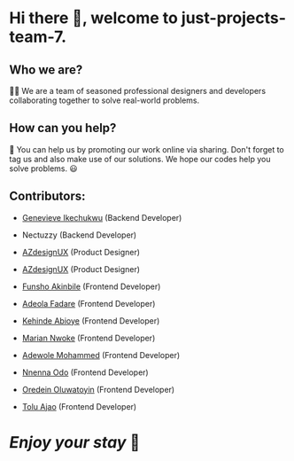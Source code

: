 # Hi there 👋, welcome to just-projects-team-7.


## Who we are?

🙋‍♀️ We are a team of seasoned professional designers and developers collaborating together to solve real-world problems.

## How can you help?

🌈 You can help us by promoting our work online via sharing. Don't forget to tag us and also make use of our solutions. We hope our codes help you solve problems. 
:smiley:


## Contributors:
- [Genevieve Ikechukwu](https://github.com/orgs/just-projects-team-7/people/buike5) (Backend Developer)
- Nectuzzy (Backend Developer)

- [AZdesignUX](https://github.com/orgs/just-projects-team-7/people/Azdesignux) (Product Designer)
- [AZdesignUX](https://github.com/orgs/just-projects-team-7/people/Azdesignux) (Product Designer)

- [Funsho Akinbile](https://github.com/orgs/just-projects-team-7/people/Funsho-ops) (Frontend Developer)
- [Adeola Fadare](https://github.com/orgs/just-projects-team-7/people/LazyCoder4542) (Frontend Developer)
- [Kehinde Abioye](https://github.com/orgs/just-projects-team-7/people/Kenny1267) (Frontend Developer)
- [Marian Nwoke](https://github.com/orgs/just-projects-team-7/people/Mimioriaku) (Frontend Developer)
- [Adewole Mohammed](https://github.com/orgs/just-projects-team-7/people/Adetunji4924) (Frontend Developer)
- [Nnenna Odo](https://github.com/orgs/just-projects-team-7/people/Nneny-bit) (Frontend Developer)
- [Oredein Oluwatoyin](https://github.com/orgs/just-projects-team-7/people/CodinBabe) (Frontend Developer)
- [Tolu Ajao](https://github.com/orgs/just-projects-team-7/people/toluthepacifist) (Frontend Developer)


# ***Enjoy your stay*** :hugs: 


